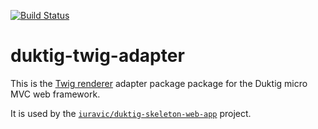 [![Build Status](https://travis-ci.org/iuravic/duktig-twig-adapter.svg?branch=master)](https://travis-ci.org/iuravic/duktig-twig-adapter)

# duktig-twig-adapter

This is the [Twig renderer](https://github.com/twigphp/Twig) adapter package package for the Duktig micro MVC web framework. 

It is used by the [`iuravic/duktig-skeleton-web-app`](https://github.com/iuravic/duktig-skeleton-web-app) project.
